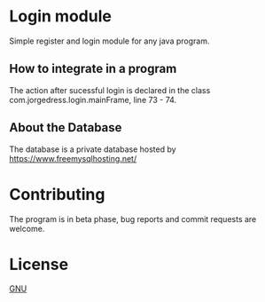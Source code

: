 # Login module

Simple register and login module for any java program.

## How to integrate in a program

The action after sucessful login is declared in the class com.jorgedress.login.mainFrame, line 73 - 74.

## About the Database

The database is a private database hosted by https://www.freemysqlhosting.net/

# Contributing

The program is in beta phase, bug reports and commit requests are welcome.

# License

[GNU](https://choosealicense.com/licenses/gpl-3.0/#)
